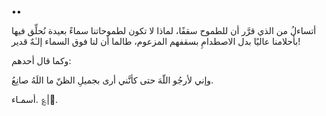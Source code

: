 ••


أتساءلُ من الذي قرَّر أن للطموح سقفًا،  لماذا لا تكون  لطموحاتنا سماءً بعيدة نُحلِّق فيها بأحلامنا عاليًا بدل الاصطدامِ بسقفهم المزعوم، طالما أن لنا فوق السماء إلـٰهٌ قدير! 

وكما قال أحدهم: 

‏وإني لأرجُو اللّهَ حتى كأنَّني
أرى بجميلِ الظنّ ما اللَهُ صانِعُ.

أسمـاء. ؏|🖤.